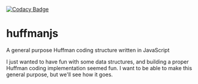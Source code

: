 [![Codacy Badge](https://api.codacy.com/project/badge/Grade/98856bab6650419c8abe33134d2a2b83)](https://www.codacy.com/app/Mando75/huffmanjs?utm_source=github.com&amp;utm_medium=referral&amp;utm_content=Mando75/huffmanjs&amp;utm_campaign=Badge_Grade)
# huffmanjs
A general purpose Huffman coding structure written in JavaScript


I just wanted to have fun with some data structures, and building a proper Huffman coding implementation
seemed fun. I want to be able to make this general purpose, but we'll see how it goes. 